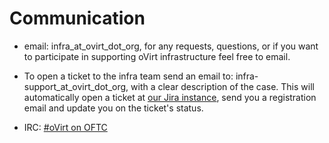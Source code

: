 
Communication
=============

* email: infra_at_ovirt_dot_org, for any requests, questions, or if you want
to participate in supporting oVirt infrastructure feel free to email.

* To open a ticket to the infra team send an email to: infra-support_at_ovirt_dot_org,
with a clear description of the case. This will automatically open a ticket at
[our Jira instance][jira_url], send you a registration email and update you on the
ticket's status.

* IRC: [#oVirt on OFTC][irc_contact]

  [irc_contact]: irc://irc.oftc.net/#oVirt
  [jira_url]: https://ovirt-jira.atlassian.net/

